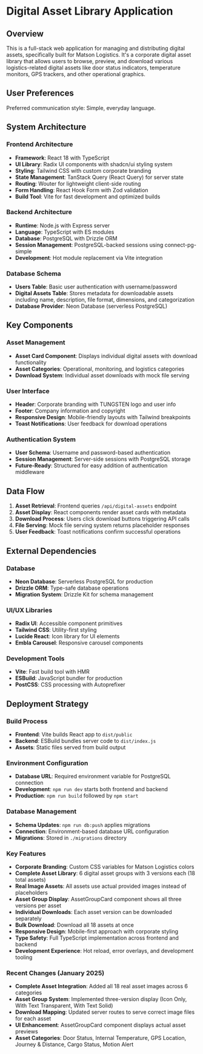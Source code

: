 # Digital Asset Library Application

## Overview

This is a full-stack web application for managing and distributing digital assets, specifically built for Matson Logistics. It's a corporate digital asset library that allows users to browse, preview, and download various logistics-related digital assets like door status indicators, temperature monitors, GPS trackers, and other operational graphics.

## User Preferences

Preferred communication style: Simple, everyday language.

## System Architecture

### Frontend Architecture
- **Framework**: React 18 with TypeScript
- **UI Library**: Radix UI components with shadcn/ui styling system
- **Styling**: Tailwind CSS with custom corporate branding
- **State Management**: TanStack Query (React Query) for server state
- **Routing**: Wouter for lightweight client-side routing
- **Form Handling**: React Hook Form with Zod validation
- **Build Tool**: Vite for fast development and optimized builds

### Backend Architecture
- **Runtime**: Node.js with Express server
- **Language**: TypeScript with ES modules
- **Database**: PostgreSQL with Drizzle ORM
- **Session Management**: PostgreSQL-backed sessions using connect-pg-simple
- **Development**: Hot module replacement via Vite integration

### Database Schema
- **Users Table**: Basic user authentication with username/password
- **Digital Assets Table**: Stores metadata for downloadable assets including name, description, file format, dimensions, and categorization
- **Database Provider**: Neon Database (serverless PostgreSQL)

## Key Components

### Asset Management
- **Asset Card Component**: Displays individual digital assets with download functionality
- **Asset Categories**: Operational, monitoring, and logistics categories
- **Download System**: Individual asset downloads with mock file serving

### User Interface
- **Header**: Corporate branding with TUNGSTEN logo and user info
- **Footer**: Company information and copyright
- **Responsive Design**: Mobile-friendly layouts with Tailwind breakpoints
- **Toast Notifications**: User feedback for download operations

### Authentication System
- **User Schema**: Username and password-based authentication
- **Session Management**: Server-side sessions with PostgreSQL storage
- **Future-Ready**: Structured for easy addition of authentication middleware

## Data Flow

1. **Asset Retrieval**: Frontend queries `/api/digital-assets` endpoint
2. **Asset Display**: React components render asset cards with metadata
3. **Download Process**: Users click download buttons triggering API calls
4. **File Serving**: Mock file serving system returns placeholder responses
5. **User Feedback**: Toast notifications confirm successful operations

## External Dependencies

### Database
- **Neon Database**: Serverless PostgreSQL for production
- **Drizzle ORM**: Type-safe database operations
- **Migration System**: Drizzle Kit for schema management

### UI/UX Libraries
- **Radix UI**: Accessible component primitives
- **Tailwind CSS**: Utility-first styling
- **Lucide React**: Icon library for UI elements
- **Embla Carousel**: Responsive carousel components

### Development Tools
- **Vite**: Fast build tool with HMR
- **ESBuild**: JavaScript bundler for production
- **PostCSS**: CSS processing with Autoprefixer

## Deployment Strategy

### Build Process
- **Frontend**: Vite builds React app to `dist/public`
- **Backend**: ESBuild bundles server code to `dist/index.js`
- **Assets**: Static files served from build output

### Environment Configuration
- **Database URL**: Required environment variable for PostgreSQL connection
- **Development**: `npm run dev` starts both frontend and backend
- **Production**: `npm run build` followed by `npm start`

### Database Management
- **Schema Updates**: `npm run db:push` applies migrations
- **Connection**: Environment-based database URL configuration
- **Migrations**: Stored in `./migrations` directory

### Key Features
- **Corporate Branding**: Custom CSS variables for Matson Logistics colors
- **Complete Asset Library**: 6 digital asset groups with 3 versions each (18 total assets)
- **Real Image Assets**: All assets use actual provided images instead of placeholders
- **Asset Group Display**: AssetGroupCard component shows all three versions per asset
- **Individual Downloads**: Each asset version can be downloaded separately
- **Bulk Download**: Download all 18 assets at once
- **Responsive Design**: Mobile-first approach with corporate styling
- **Type Safety**: Full TypeScript implementation across frontend and backend
- **Development Experience**: Hot reload, error overlays, and development tooling

### Recent Changes (January 2025)
- **Complete Asset Integration**: Added all 18 real asset images across 6 categories
- **Asset Group System**: Implemented three-version display (Icon Only, With Text Transparent, With Text Solid)
- **Download Mapping**: Updated server routes to serve correct image files for each asset
- **UI Enhancement**: AssetGroupCard component displays actual asset previews
- **Asset Categories**: Door Status, Internal Temperature, GPS Location, Journey & Distance, Cargo Status, Motion Alert